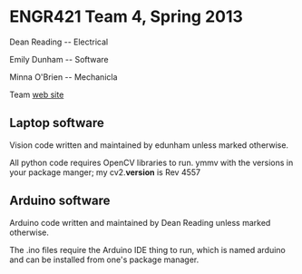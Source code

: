 ENGR421 Team 4, Spring 2013
===========================

Dean Reading -- Electrical

Emily Dunham -- Software

Minna O'Brien -- Mechanicla

Team [web site][site]

[site]:https://sites.google.com/site/engr421team4/

Laptop software
---------------

Vision code written and maintained by edunham unless marked otherwise.

All python code requires OpenCV libraries to run. 
ymmv with the versions in your package manger; my cv2.__version__ is Rev 4557

Arduino software
----------------

Arduino code written and maintained by Dean Reading unless marked otherwise. 

The .ino files require the Arduino IDE thing to run, which is named arduino 
and can be installed from one's package manager.
